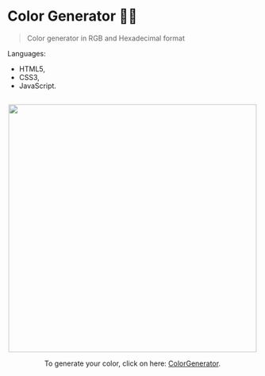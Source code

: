 # Color Generator 👨‍🎨

> Color generator in RGB and Hexadecimal format

Languages:

- HTML5,
- CSS3,
- JavaScript.

## 
<div align='center'>
<img src="https://user-images.githubusercontent.com/68437256/185846542-e7fac0c2-7603-4590-9ac1-ab136ba315f7.png" width="500">


To generate your color, click on here: [ColorGenerator](https://youngc0de.github.io/ColorGenerator/).

</div>
